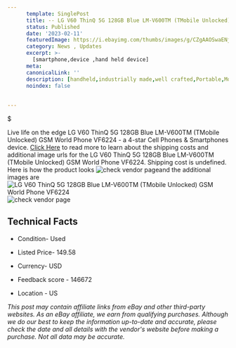 ```yaml
---
      template: SinglePost
      title: -- LG V60 ThinQ 5G 128GB Blue LM-V600TM (TMobile Unlocked) GSM World Phone VF6224
      status: Published
      date: '2023-02-11'
      featuredImage: https://i.ebayimg.com/thumbs/images/g/CZgAAOSwaENj5cd8/s-l225.jpg
      category: News , Updates
      excerpt: >-
        [smartphone,device ,hand held device]
      meta:
      canonicalLink: ''
      description: [handheld,industrially made,well crafted,Portable,Mobile,Compact,Convenient,Lightweight,Maneuverable,Man-portable,Miniature,Carriable,Hand-held,Light,Holdable,Transportable,Mobile device,Pocket-sized,On-the-go,Wireless,Cordless,Compact size,Convenient size, smartphone,device ,hand held device]
      noindex: false
      
        
---
```

$

Live life on the edge LG V60 ThinQ 5G 128GB Blue LM-V600TM (TMobile Unlocked) GSM World Phone VF6224 - a 4-star Cell Phones & Smartphones device. [Click Here](https://www.ebay.com/itm/304799608634?hash=item46f778ef3a%3Ag%3ACZgAAOSwaENj5cd8&mkevt=1&mkcid=1&mkrid=711-53200-19255-0&campid=%253CePNCampaignId%253E&customid=%253CreferenceId%253E&toolid=10049) to read more to learn about the shipping costs and additional image urls for the LG V60 ThinQ 5G 128GB Blue LM-V600TM (TMobile Unlocked) GSM World Phone VF6224. Shipping cost is undefined. Here is how the product looks ![check vendor page](https://i.ebayimg.com/thumbs/images/g/CZgAAOSwaENj5cd8/s-l225.jpg)and the additional images are![LG V60 ThinQ 5G 128GB Blue LM-V600TM (TMobile Unlocked) GSM World Phone VF6224](https://i.ebayimg.com/images/g/CZgAAOSwaENj5cd8/s-l1600.jpg)![check vendor page](https://origin-galleryplus.ebayimg.com/ws/web/304799608634_2_0_1/225x225.jpg,https://origin-galleryplus.ebayimg.com/ws/web/304799608634_3_0_1/225x225.jpg,https://origin-galleryplus.ebayimg.com/ws/web/304799608634_4_0_1/225x225.jpg,https://origin-galleryplus.ebayimg.com/ws/web/304799608634_5_0_1/225x225.jpg,https://origin-galleryplus.ebayimg.com/ws/web/304799608634_6_0_1/225x225.jpg,https://origin-galleryplus.ebayimg.com/ws/web/304799608634_7_0_1/225x225.jpg,https://origin-galleryplus.ebayimg.com/ws/web/304799608634_8_0_1/225x225.jpg,https://origin-galleryplus.ebayimg.com/ws/web/304799608634_9_0_1/225x225.jpg)



 ## Technical Facts 



     
      

 - Condition- Used 


      

 - Listed Price- 149.58 


      

 - Currency- USD 


      

 - Feedback score - 146672 


      

 - Location - US 


      
      

 *_This post may contain affiliate links from eBay and other third-party websites. As an eBay affiliate, we earn from qualifying purchases. Although we do our best to keep the information up-to-date and accurate, please check the date and all details with the vendor's website before making a purchase. Not all data may be accurate._*






